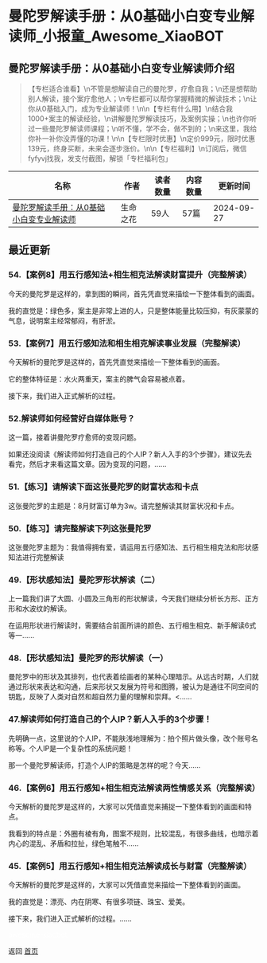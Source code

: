 # 曼陀罗解读手册：从0基础小白变专业解读师_小报童_Awesome_XiaoBOT

## 曼陀罗解读手册：从0基础小白变专业解读师介绍
> 【专栏适合谁看】\n不管是想解读自己的曼陀罗，疗愈自我；\n还是想帮助别人解读，接个案疗愈他人；\n专栏都可以帮你掌握精微的解读技术；\n让你从0基础入门，成为专业解读师！\n\n【专栏有什么用】\n结合我1000+案主的解读经验，\n讲解曼陀罗解读技巧，及案例实操；\n也许你听过一些曼陀罗解读师课程；\n听不懂，学不会，做不到的；\n来这里，我给你补一补你没弄懂的功课！\n\n【专栏限时优惠】\n定价999元，限时优惠139元，终身买断，未来会逐步涨价。\n\n【专栏福利】\n订阅后，微信fyfyvj找我，发支付截图，解锁「专栏福利包」  
  


|名称|作者|读者数量|内容数量|更新时间|
|---|---|---|---|---|
|[曼陀罗解读手册：从0基础小白变专业解读师](https://xiaobot.net/p/G8888?refer=0b133df9-27dc-423b-8101-639049001c13)|生命之花|59人|57篇|2024-09-27|

## 最近更新
### 54.【案例8】用五行感知法+相生相克法解读财富提升（完整解读）

今天的曼陀罗是这样的，拿到图的瞬间，首先凭直觉来描绘一下整体看到的画面。

我的直觉是：绿色多，案主是非常上进的人，只是整体能量比较压抑，有灰蒙蒙的气息，说明案主经常郁闷，有肝淤。

### 53.【案例7】用五行感知法和相生相克解读事业发展（完整解读）

今天解析的曼陀罗是这样的，首先凭直觉来描绘一下整体看到的画面。

它的整体特征是：水火两重天，案主的脾气会容易被点着。

接下来，我们进入正式解析的过程。

### 52.解读师如何经营好自媒体账号？

这一篇，接着讲曼陀罗疗愈师的变现问题。



如果还没阅读《解读师如何打造自己的个人IP？新人入手的3个步骤》，建议先去看完，然后才来看这篇文章。因为变现的问题，......

### 51.【练习】请解读下面这张曼陀罗的财富状态和卡点

这张曼陀罗的主题是：8月财富订单为3w。请完整解读其财富状况和卡点。

### 50.【练习】请完整解读下列这张曼陀罗

这张曼陀罗主题为：我值得拥有爱，请运用五行感知法、五行相生相克法和形状感知法进行完整解读

### 49.【形状感知法】曼陀罗形状解读（二）

上一篇我们讲了大圆、小圆及三角形的形状解读，今天我们继续分析长方形、正方形和水波纹的解读。

在运用形状进行解读时，需要结合前面所讲的颜色、五行相生相克、新手解读6式等一......

### 48.【形状感知法】曼陀罗的形状解读（一）

曼陀罗中的形状及其排列，也代表着绘画者的某种心理暗示。从远古时期，人们就通过形状来表达和沟通，后来形状又发展为符号和图腾，被认为是通往不同空间的钥匙，反映了人类对自然和超自然力量的理解和崇拜。<......

### 47.解读师如何打造自己的个人IP？新人入手的3个步骤！

先明确一点，这里说的个人IP，不能肤浅地理解为：拍个照片做头像，改个账号名称等。个人IP是一个复杂性的系统问题！

那一个曼陀罗解读师，打造个人IP的策略是怎样的呢？今天......

### 46.【案例6】用五行感知+相生相克法解读两性情感关系（完整解读）

今天解析的曼陀罗是这样的，大家可以凭借直觉来捕捉一下整体看到的画面和特点。

我看到的特点是：外圈有棱有角，图案不规则，比较混乱，有很多曲线，也暗示着内心的混乱、矛盾和拉扯，绿色笔触不......

### 45.【案例5】用五行感知+相生相克法解读成长与财富（完整解读）

今天解析的曼陀罗是这样的，大家可以凭借直觉来描绘一下整体看到的画面。

我的直觉是：漂亮、内在阴寒、有很多项链、珠宝、爱美。

接下来，我们进入正式解析的过程。......


<a href="https://github.com/Reno9527/awesome-xiaobot" style="color: white; text-decoration: none;">awesome-xiaobot</a>

返回 [首页](../README.md)
